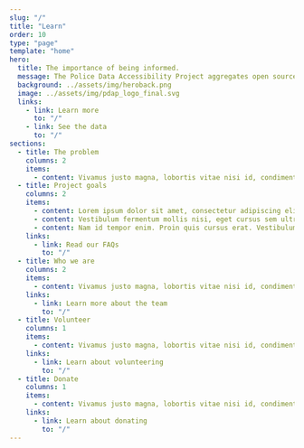 ```yaml
---
slug: "/"
title: "Learn"
order: 10
type: "page"
template: "home"
hero:
  title: The importance of being informed.
  message: The Police Data Accessibility Project aggregates open source data and consolidates it to provide the public and policymakers with a digestible record of law enforcement activity.
  background: ../assets/img/heroback.png
  image: ../assets/img/pdap_logo_final.svg
  links:
    - link: Learn more
      to: "/"
    - link: See the data
      to: "/"
sections:
  - title: The problem
    columns: 2
    items:
      - content: Vivamus justo magna, lobortis vitae nisi id, condimentum molestie felis. Duis pretium dignissim vestibulum. Fusce posuere vehicula aliquam. Cras condimentum non purus eu interdum. Duis ullamcorper dignissim maximus. Duis eu elementum tellus. Proin aliquam felis eu tempus placerat. Praesent pellentesque hendrerit felis, nec finibus arcu tristique ut. Praesent rutrum eleifend ligula at faucibus. Sed interdum aliquet dolor pulvinar interdum. Nulla blandit
  - title: Project goals
    columns: 2
    items:
      - content: Lorem ipsum dolor sit amet, consectetur adipiscing elit. Proin nulla nibh, laoreet ut facilisis sed, aliquet ac metus. Proin sed varius ipsum, ut cursus lorem. Ut ac volutpat ligula. Vestibulum auctor volutpat varius. Vivamus semper finibus erat a auctor. Praesent euismod ullamcorper nibh vel ornare. Pellentesque habitant morbi tristique senectus et netus et malesuada fames ac turpis egestas. Donec rhoncus lacinia orci a volutpat.
      - content: Vestibulum fermentum mollis nisi, eget cursus sem ultrices condimentum. Curabitur posuere urna nec dui condimentum, vel sollicitudin enim rhoncus. Vivamus id ullamcorper neque. Cras eleifend quam non orci gravida, eu vehicula arcu scelerisque. Curabitur condimentum semper nisl vel faucibus. Quisque felis justo, venenatis imperdiet tortor ornare, eleifend rutrum augue. Aenean ut magna enim. Phasellus finibus eget purus ac porttitor.
      - content: Nam id tempor enim. Proin quis cursus erat. Vestibulum sed lectus vel lacus pharetra facilisis sed eu urna. Duis sit amet nisi feugiat, faucibus augue eu, elementum tortor. Pellentesque at nisi lacinia, accumsan eros sit amet, iaculis nulla. Etiam et ullamcorper leo. Suspendisse ligula erat, gravida at ex non, condimentum ultrices risus. Phasellus aliquam porttitor justo, quis lobortis dolor. Integer non varius eros.
    links:
      - link: Read our FAQs
        to: "/"
  - title: Who we are
    columns: 2
    items:
      - content: Vivamus justo magna, lobortis vitae nisi id, condimentum molestie felis. Duis pretium dignissim vestibulum. Fusce posuere vehicula aliquam. Cras condimentum non purus eu interdum. Duis ullamcorper dignissim maximus. Duis eu elementum tellus. Proin aliquam felis eu tempus placerat. Praesent pellentesque hendrerit felis, nec finibus arcu tristique ut. Praesent rutrum eleifend ligula at faucibus. Sed interdum aliquet dolor pulvinar interdum. Nulla blandit
    links:
      - link: Learn more about the team
        to: "/"
  - title: Volunteer
    columns: 1
    items:
      - content: Vivamus justo magna, lobortis vitae nisi id, condimentum molestie felis. Duis pretium dignissim vestibulum. Fusce posuere vehicula aliquam. Cras condimentum non purus eu interdum. Duis ullamcorper dignissim maximus. Duis eu elementum tellus. Proin aliquam felis eu tempus placerat. Praesent pellentesque hendrerit felis, nec finibus arcu tristique ut. Praesent rutrum eleifend ligula at faucibus. Sed interdum aliquet dolor pulvinar interdum. Nulla blandit
    links:
      - link: Learn about volunteering
        to: "/"
  - title: Donate
    columns: 1
    items:
      - content: Vivamus justo magna, lobortis vitae nisi id, condimentum molestie felis. Duis pretium dignissim vestibulum. Fusce posuere vehicula aliquam. Cras condimentum non purus eu interdum. Duis ullamcorper dignissim maximus. Duis eu elementum tellus. Proin aliquam felis eu tempus placerat. Praesent pellentesque hendrerit felis, nec finibus arcu tristique ut. Praesent rutrum eleifend ligula at faucibus. Sed interdum aliquet dolor pulvinar interdum. Nulla blandit
    links:
      - link: Learn about donating
        to: "/"
---
```

